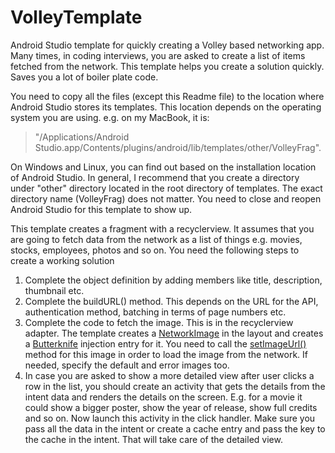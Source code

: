# VolleyTemplate
Android Studio template for quickly creating a Volley based networking app. Many times, in coding interviews, you are asked to create a list of items fetched from the network. This template helps you create a solution quickly. Saves you a lot of boiler plate code.

You need to copy all the files (except this Readme file) to the location where Android Studio stores its templates. This location depends on the operating system you are using. e.g. on my MacBook, it is:
>"/Applications/Android Studio.app/Contents/plugins/android/lib/templates/other/VolleyFrag".

On Windows and Linux, you can find out based on the installation location of Android Studio. In general, I recommend that you create a directory under "other" directory located in the root directory of templates. The exact directory name (VolleyFrag) does not matter. You need to close and reopen Android Studio for this template to show up.

This template creates a fragment with a recyclerview. It assumes that you are going to fetch data from the network as a list of things e.g. movies, stocks, employees, photos and so on. You need the following steps to create a working solution
1. Complete the object definition by adding members like title, description, thumbnail etc.
2. Complete the buildURL() method. This depends on the URL for the API, authentication method, batching in terms of page numbers etc.
3. Complete the code to fetch the image. This is in the recyclerview adapter. The template creates a [NetworkImage](https://github.com/google/volley/blob/master/src/main/java/com/android/volley/toolbox/NetworkImageView.java) in the layout and creates a [Butterknife](http://jakewharton.github.io/butterknife/) injection entry for it. You need to call the [setImageUrl()](https://github.com/google/volley/blob/536c1b741d18395a8aa041de484f3dc46fb57692/src/main/java/com/android/volley/toolbox/NetworkImageView.java#L76) method for this image in order to load the image from the network. If needed, specify the default and error images too.
4. In case you are asked to show a more detailed view after user clicks a row in the list, you should create an activity that gets the details from the intent data and renders the details on the screen. E.g. for a movie it could show a bigger poster, show the year of release, show full credits and so on. Now launch this activity in the click handler. Make sure you pass all the data in the intent or create a cache entry and pass the key to the cache in the intent. That will take care of the detailed view.


